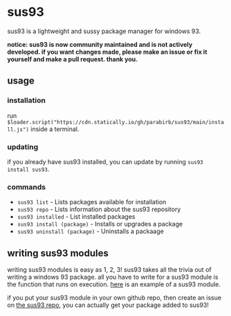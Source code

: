 # sus93
sus93 is a lightweight and sussy package manager for windows 93.

**notice: sus93 is now community maintained and is not actively developed. if you want changes made, please make an issue or fix it yourself and make a pull request. thank you.**

## usage
### installation
run `$loader.script("https://cdn.statically.io/gh/parabirb/sus93/main/install.js")` inside a terminal.
### updating
if you already have sus93 installed, you can update by running `sus93 install sus93`.
### commands
* `sus93 list` - Lists packages available for installation
* `sus93 repo` - Lists information about the sus93 repository
* `sus93 installed` - List installed packages
* `sus93 install (package)` - Installs or upgrades a package
* `sus93 uninstall (package)` - Uninstalls a packaage

## writing sus93 modules
writing sus93 modules is easy as 1, 2, 3! sus93 takes all the trivia out of writing a windows 93 package. all you have to write for a sus93 module is the function that runs on execution. [here](https://github.com/parabirb/example-module) is an example of a sus93 module.

if you put your sus93 module in your own github repo, then create an issue on [the sus93 repo](https://github.com/parabirb/sus93-repo), you can actually get your package added to sus93!
